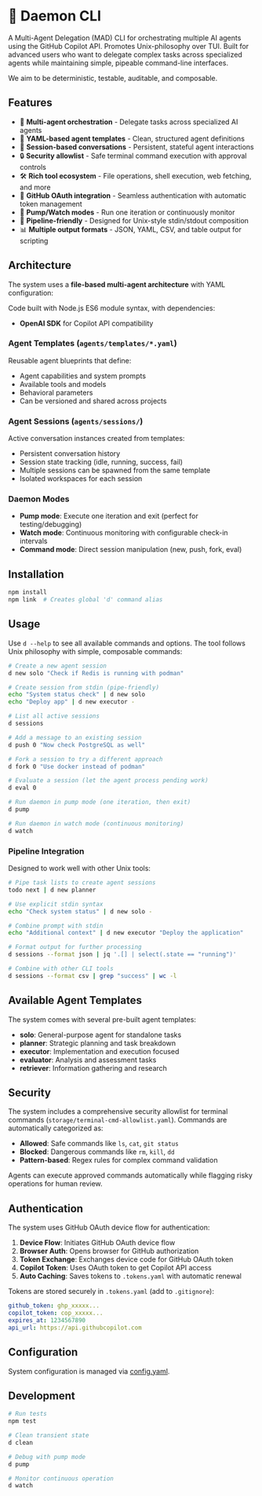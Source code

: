 # 👺 Daemon CLI

A Multi-Agent Delegation (MAD) CLI 
for orchestrating multiple AI agents using the GitHub Copilot API. 
Promotes Unix-philosophy over TUI.
Built for advanced users who want to delegate complex tasks across specialized agents while maintaining simple, pipeable command-line interfaces.

We aim to be deterministic, testable, auditable, and composable.

## Features

- 🤖 **Multi-agent orchestration** - Delegate tasks across specialized AI agents
- 📄 **YAML-based agent templates** - Clean, structured agent definitions
- 🔄 **Session-based conversations** - Persistent, stateful agent interactions
- 🔒 **Security allowlist** - Safe terminal command execution with approval controls
- 🛠️ **Rich tool ecosystem** - File operations, shell execution, web fetching, and more
- 🔑 **GitHub OAuth integration** - Seamless authentication with automatic token management
- 🚀 **Pump/Watch modes** - Run one iteration or continuously monitor
- 🔗 **Pipeline-friendly** - Designed for Unix-style stdin/stdout composition
- 📊 **Multiple output formats** - JSON, YAML, CSV, and table output for scripting

## Architecture

The system uses a **file-based multi-agent architecture** with YAML configuration:

Code built with Node.js ES6 module syntax, with dependencies:
- **OpenAI SDK** for Copilot API compatibility

### Agent Templates (`agents/templates/*.yaml`)
Reusable agent blueprints that define:
- Agent capabilities and system prompts
- Available tools and models
- Behavioral parameters
- Can be versioned and shared across projects

### Agent Sessions (`agents/sessions/`)
Active conversation instances created from templates:
- Persistent conversation history
- Session state tracking (idle, running, success, fail)
- Multiple sessions can be spawned from the same template
- Isolated workspaces for each session

### Daemon Modes
- **Pump mode**: Execute one iteration and exit (perfect for testing/debugging)
- **Watch mode**: Continuous monitoring with configurable check-in intervals
- **Command mode**: Direct session manipulation (new, push, fork, eval)

## Installation

```bash
npm install
npm link  # Creates global 'd' command alias
```

## Usage

Use `d --help` to see all available commands and options. The tool follows Unix philosophy with simple, composable commands:

```bash
# Create a new agent session
d new solo "Check if Redis is running with podman"

# Create session from stdin (pipe-friendly)
echo "System status check" | d new solo
echo "Deploy app" | d new executor -

# List all active sessions
d sessions

# Add a message to an existing session
d push 0 "Now check PostgreSQL as well"

# Fork a session to try a different approach
d fork 0 "Use docker instead of podman"

# Evaluate a session (let the agent process pending work)
d eval 0

# Run daemon in pump mode (one iteration, then exit)
d pump

# Run daemon in watch mode (continuous monitoring)
d watch
```

### Pipeline Integration

Designed to work well with other Unix tools:

```bash
# Pipe task lists to create agent sessions
todo next | d new planner

# Use explicit stdin syntax
echo "Check system status" | d new solo -

# Combine prompt with stdin
echo "Additional context" | d new executor "Deploy the application"

# Format output for further processing
d sessions --format json | jq '.[] | select(.state == "running")'

# Combine with other CLI tools
d sessions --format csv | grep "success" | wc -l
```

## Available Agent Templates

The system comes with several pre-built agent templates:

- **solo**: General-purpose agent for standalone tasks
- **planner**: Strategic planning and task breakdown
- **executor**: Implementation and execution focused
- **evaluator**: Analysis and assessment tasks
- **retriever**: Information gathering and research

## Security

The system includes a comprehensive security allowlist for terminal commands (`storage/terminal-cmd-allowlist.yaml`). Commands are automatically categorized as:

- **Allowed**: Safe commands like `ls`, `cat`, `git status`
- **Blocked**: Dangerous commands like `rm`, `kill`, `dd`
- **Pattern-based**: Regex rules for complex command validation

Agents can execute approved commands automatically while flagging risky operations for human review.

## Authentication

The system uses GitHub OAuth device flow for authentication:

1. **Device Flow**: Initiates GitHub OAuth device flow
2. **Browser Auth**: Opens browser for GitHub authorization
3. **Token Exchange**: Exchanges device code for GitHub OAuth token
4. **Copilot Token**: Uses OAuth token to get Copilot API access
5. **Auto Caching**: Saves tokens to `.tokens.yaml` with automatic renewal

Tokens are stored securely in `.tokens.yaml` (add to `.gitignore`):

```yaml
github_token: ghp_xxxxx...
copilot_token: cop_xxxxx...
expires_at: 1234567890
api_url: https://api.githubcopilot.com
```

## Configuration

System configuration is managed via [config.yaml](config.yaml).

## Development

```bash
# Run tests
npm test

# Clean transient state
d clean

# Debug with pump mode
d pump

# Monitor continuous operation
d watch
```
